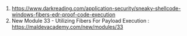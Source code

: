 1. https://www.darkreading.com/application-security/sneaky-shellcode-windows-fibers-edr-proof-code-execution
2. New Module 33 - Utilizing Fibers For Payload Execution : https://maldevacademy.com/new/modules/33
